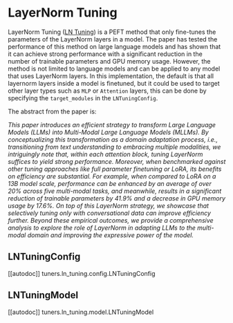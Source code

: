<!--Copyright 2023 The HuggingFace Team. All rights reserved.

Licensed under the Apache License, Version 2.0 (the "License"); you may not use this file except in compliance with
the License. You may obtain a copy of the License at

http://www.apache.org/licenses/LICENSE-2.0

Unless required by applicable law or agreed to in writing, software distributed under the License is distributed on
an "AS IS" BASIS, WITHOUT WARRANTIES OR CONDITIONS OF ANY KIND, either express or implied. See the License for the
specific language governing permissions and limitations under the License.

⚠️ Note that this file is in Markdown but contain specific syntax for our doc-builder (similar to MDX) that may not be
rendered properly in your Markdown viewer.

-->

# LayerNorm Tuning

LayerNorm Tuning ([LN Tuning](https://arxiv.org/abs/2312.11420)) is a PEFT method that only fine-tunes the parameters of the LayerNorm layers in a model.
The paper has tested the performance of this method on large language models and has shown that it can achieve strong performance with a significant reduction in the number of trainable parameters and GPU memory usage.
However, the method is not limited to language models and can be applied to any model that uses LayerNorm layers.
In this implementation, the default is that all layernorm layers inside a model is finetuned, but it could be used to target other layer types such as `MLP` or `Attention` layers, this can be done by specifying the `target_modules` in the `LNTuningConfig`.

The abstract from the paper is:

*This paper introduces an efficient strategy to transform Large Language Models (LLMs) into Multi-Modal Large Language Models (MLLMs). By conceptualizing this transformation as a domain adaptation process, i.e., transitioning from text understanding to embracing multiple modalities, we intriguingly note that, within each attention block, tuning LayerNorm suffices to yield strong performance. Moreover, when benchmarked against other tuning approaches like full parameter finetuning or LoRA, its benefits on efficiency are substantial. For example, when compared to LoRA on a 13B model scale, performance can be enhanced by an average of over 20% across five multi-modal tasks, and meanwhile, results in a significant reduction of trainable parameters by 41.9% and a decrease in GPU memory usage by 17.6%. On top of this LayerNorm strategy, we showcase that selectively tuning only with conversational data can improve efficiency further. Beyond these empirical outcomes, we provide a comprehensive analysis to explore the role of LayerNorm in adapting LLMs to the multi-modal domain and improving the expressive power of the model.*

## LNTuningConfig

[[autodoc]] tuners.ln_tuning.config.LNTuningConfig

## LNTuningModel

[[autodoc]] tuners.ln_tuning.model.LNTuningModel